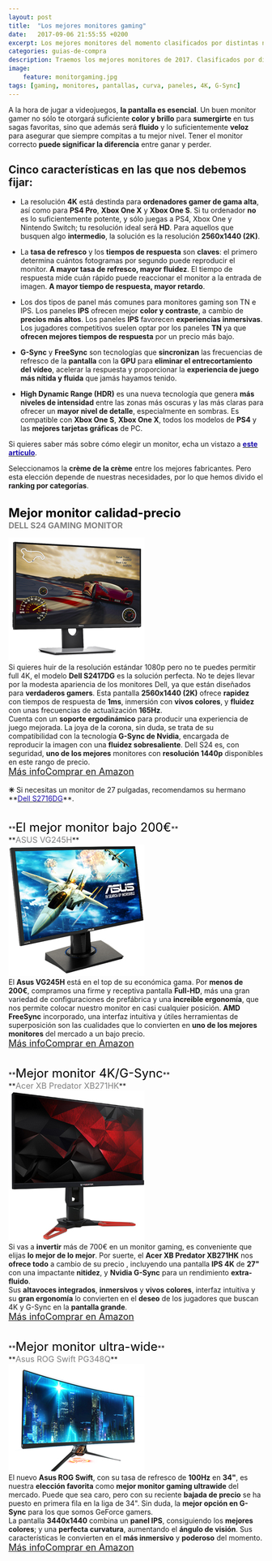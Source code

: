 ```yaml
---
layout: post
title:  "Los mejores monitores gaming"
date:   2017-09-06 21:55:55 +0200
excerpt: Los mejores monitores del momento clasificados por distintas necesidades gamer&#58; resolución, alta tasa de refresco, colores vibrantes, y las tecnologías más modernas.
categories: guias-de-compra
description: Traemos los mejores monitores de 2017. Clasificados por distintas necesidades, ¡encuentra el que más se ajusta a tus necesidades!
image:
    feature: monitorgaming.jpg
tags: [gaming, monitores, pantallas, curva, paneles, 4K, G-Sync]
---
```

<!--more-->
<!-- more -->
A la hora de jugar a videojuegos, **la pantalla es esencial**. Un buen monitor gamer no sólo te otorgará suficiente **color y brillo** para **sumergirte** en tus sagas favoritas, sino que además será **fluido** y lo suficientemente **veloz** para asegurar que siempre compitas a tu mejor nivel. Tener el monitor correcto **puede significar la diferencia** entre ganar y perder. 

## Cinco características en las que nos debemos fijar:

- La resolución **4K** está destinda para **ordenadores gamer de gama alta**, así como para **PS4 Pro**, **Xbox One X** y **Xbox One S**. Si tu ordenador **no** es lo suficientemente potente, y sólo juegas a PS4, Xbox One y Nintendo Switch; tu resolución ideal será **HD**. Para aquellos que busquen algo **intermedio**, la solución es la resolución **2560x1440 (2K)**. 


- La **tasa de refresco** y los **tiempos de respuesta** son **claves**: el primero determina cuántos fotogramas por segundo puede reproducir el monitor. **A mayor tasa de refresco, mayor fluidez**. El tiempo de respuesta mide cuán rápido puede reaccionar el monitor a la entrada de imagen. **A mayor tiempo de respuesta, mayor retardo**.

- Los dos tipos de panel más comunes para monitores gaming son TN e IPS.  Los paneles **IPS** ofrecen mejor **color y contraste**, a cambio de **precios más altos**. Los paneles **IPS** favorecen **experiencias inmersivas**. Los jugadores competitivos suelen optar por los paneles **TN** ya que **ofrecen mejores tiempos de respuesta** por un precio más bajo.

- **G-Sync** y **FreeSync** son tecnologías que **sincronizan** las frecuencias de refresco de la **pantalla** con la **GPU** para **eliminar el entrecortamiento del vídeo**, acelerar la respuesta y proporcionar la **experiencia de juego más nítida y fluida** que jamás hayamos tenido.


- **High Dynamic Range (HDR)** es una nueva tecnología que genera **más niveles de intensidad** entre las zonas más oscuras y las más claras para ofrecer un **mayor nivel de detalle**, especialmente en sombras. Es compatible con **Xbox One S**, **Xbox One X**, todos los modelos de **PS4** y las **mejores tarjetas gráficas** de PC.

Si quieres saber más sobre cómo elegir un monitor, echa un vistazo a **<a href="/guias-de-compra/como-elegir-que-monitor-comprar/"><font color="#1a0dab">este artículo</font></a>**.

Seleccionamos la **crème de la crème** entre los mejores fabricantes. Pero esta elección depende de nuestras necesidades, por lo que hemos divido el **ranking por categorías**. 
<br /><br />

<!--  MEJOR MONITOR CALIDAD-PRECCIO -->

**<font size="5" color="black">Mejor monitor calidad-precio</font>**<br />
**<font color="grey" size="3">DELL S24 GAMING MONITOR</font>**
<div id="container">
    <div id="floated"><img class="wrap" src="/images/pictures/dells2417dg.jpg"> 
</div>
    Si quieres huir de la resolución estándar 1080p pero no te puedes permitir full 4K, el modelo <b>Dell S2417DG</b> es la solución perfecta. No te dejes llevar por la modesta apariencia de los monitores Dell, ya que están diseñados para <b>verdaderos gamers</b>. Esta pantalla <b>2560x1440 (2K)</b> ofrece <b>rapidez</b> con tiempos de respuesta de <b> 1ms</b>, inmersión con <b>vivos colores</b>, y <b>fluidez</b> con unas frecuencias de actualización <b>165Hz</b>.
</div>Cuenta con un <b>soporte ergodinámico</b> para producir una experiencia de juego mejorada.  La joya de la corona, sin duda, se trata de su compatibilidad con la tecnología <b>G-Sync de Nvidia</b>, encargada de reproducir la imagen con una <b>fluidez sobresaliente</b>. Dell S24 es, con seguridad, <b>uno de los mejores</b> monitores con <b>resolución 1440p</b> disponibles en este rango de precio.
<br /><a href="/guias-de-compra/rewiew-S2417DG/" target="_blank" class="btn-infor"><font size="4">Más info</font></a><a href="http://amzn.to/2fw41eb" target="_blank" class="btn-ama"><font size="4">Comprar en Amazon</font></a>
<br />
<br />
<b>✳</b> Si necesitas un monitor de 27 pulgadas, recomendamos su hermano **<a href="http://amzn.to/2w3R3dT"><font color="#1a0dab">Dell S2716DG</font></a>**.
<br />
<br />
<br />
<!--- MEJOR MONITOR BAJO 200€ -->
**<font size="5" color="black">El mejor monitor bajo 200€</font>**<br />
**<font color="grey" size="3">ASUS VG245H</font>**
<div id="container">
    <div id="floated"><img class="wrap" src="/images/pictures/asusvg245h.jpg"> 
</div>
     El <b>Asus VG245H</b> está en el top de su económica gama. Por <b>menos de 200€</b>, compramos una firme y receptiva pantalla <b>Full-HD</b>, más una gran variedad de configuraciones de prefábrica y una <b>increible ergonomía</b>, que nos permite colocar nuestro monitor en casi cualquier posición. <b> AMD FreeSync</b> incorporado, una interfaz intuitiva y útiles herramientas de superposición son las cualidades que lo convierten en <b>uno de los mejores monitores</b> del mercado a un bajo precio.
</div>
<a href="http://amzn.to/2jFLuRj" target="_blank" class="btn-infor"><font size="4">Más info</font></a><a href="http://amzn.to/2jFLuRj" target="_blank" class="btn-ama"><font size="4">Comprar en Amazon</font></a>
<br />
<br />
<br />
<!--- MEJOR MONITOR 4K/G-SYNC -->
**<font size="5" color="black">Mejor monitor 4K/G-Sync</font>**<br />
**<font color="grey" size="3">Acer XB Predator XB271HK</font>**
<div id="container">
    <div id="floated"><img class="wrap" src="/images/pictures/acerXB271HK.jpg"> 
</div>
    Si vas a <b>invertir</b> más de 700€ en un monitor gaming, es conveniente que elijas <b>lo mejor de lo mejor</b>. Por suerte, el <b>Acer XB Predator XB271HK</b> nos <b>ofrece todo</b> a cambio de su precio , incluyendo una pantalla <b>IPS 4K</b> de <b>27"</b> con una impactante <b>nitidez</b>, y <b>Nvidia G-Sync</b> para un rendimiento <b>extra-fluido</b>.
</div> Sus <b>altavoces integrados</b>, <b>inmersivos</b> y <b>vivos colores</b>, interfaz intuitiva y  su <b>gran ergonomía</b> lo convierten en el <b>deseo</b> de los jugadores que buscan 4K y G-Sync en la <b>pantalla grande</b>.<br />
<a href="http://amzn.to/2f6KujO" target="_blank" class="btn-infor"><font size="4">Más info</font></a><a href="http://amzn.to/2f6KujO" target="_blank" class="btn-ama"><font size="4">Comprar en Amazon</font></a>
<br />
<br />
<br />
<!--- MEJOR MONITOR ULTRA-WIDE -->
**<font size="5" color="black">Mejor monitor ultra-wide</font>**<br />
**<font color="grey" size="3">Asus ROG Swift PG348Q</font>**
<div id="container">
    <div id="floated"><img class="wrap" src="/images/pictures/asusrogswiftPG348Q.jpg"> 
</div>
    El nuevo <b>Asus ROG Swift</b>, con su tasa de refresco de <b>100Hz</b> en <b>34"</b>, es nuestra <b>elección favorita</b> como <b>mejor monitor gaming ultrawide</b> del mercado. Puede que sea caro, pero con su reciente <b>bajada de precio</b> se ha puesto en primera fila en la liga de 34". Sin duda, la <b>mejor opción en G-Sync</b> para los que somos GeForce gamers.
</div>La pantalla <b>3440x1440</b> combina un <b>panel IPS</b>, consiguiendo los <b>mejores colores</b>; y una <b>perfecta curvatura</b>, aumentando el <b>ángulo de visión</b>. Sus características le convierten en el <b>más inmersivo</b> y <b>poderoso</b> del momento.<br />
<a href="http://amzn.to/2hdAHct" target="_blank" class="btn-infor"><font size="4">Más info</font></a><a href="http://amzn.to/2hdAHct" target="_blank" class="btn-ama"><font size="4">Comprar en Amazon</font></a>
